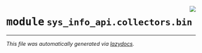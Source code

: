 <!-- markdownlint-disable -->

<a href="../src/sys_info_api/collectors/bin/__init__.py"><img align="right" style="float:right;" src="https://img.shields.io/badge/-source-cccccc?style=flat-square"></a>

# <kbd>module</kbd> `sys_info_api.collectors.bin`








---

_This file was automatically generated via [lazydocs](https://github.com/ml-tooling/lazydocs)._
